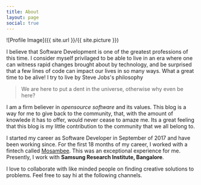 ```yaml
---
title: About
layout: page
social: true
---
```

![Profile Image]({{ site.url }}/{{ site.picture }})

I believe that Software Development is one of the greatest professions of this time. I consider myself privilaged to be able to live in an era where one can witness rapid changes brought about by technology, and be surprised that a few lines of code can impact our lives in so many ways. What a great time to be alive! I try to live by Steve Jobs's philosophy

> We are here to put a dent in the universe, otherwise why even be here?

I am a firm believer in *opensource software* and its values. This blog is a way for me to give back to the community, that, with the amount of knowlede it has to offer, would never cease to amaze me. Its a great feeling that this blog is my little contribution to the community that we all belong to.

I started my career as Software Developer in September of 2017 and have been working since. For the first 18 months of my career, I worked with a fintech called [Mosambee](http://home.mosambee.in/). This was an exceptional experience for me. Presently, I work with **Samsung Research Institute, Bangalore**.

I love to collaborate with like minded people on finding creative solutions to problems. Feel free to say hi at the following channels.